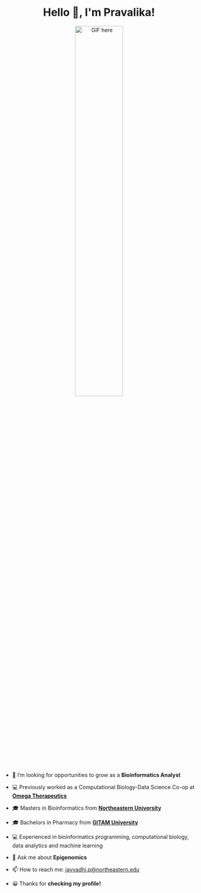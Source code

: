 <h1 align="center">Hello 👋, I'm Pravalika!</h1>
<!--dribbleimage-->
<p float="middle" align="middle">
<img width=50% " src="https://cdn.dribbble.com/users/2343459/screenshots/14393709/media/1f76b38bfee6b1282cf8a1ec2b773f9c.gif" alt="GIF here" /></p>


- 🤝 I’m looking for opportunities to grow as a **Bioinformatics Analyst**
  
- 💻 Previously worked as a Computational Biology-Data Science Co-op at [**Omega Therapeutics**](https://omegatherapeutics.com/)
  
- 🎓 Masters in Bioinformatics from [**Northeastern University**](https://cos.northeastern.edu/master-of-science-in-bioinformatics/)
  
- 🎓 Bachelors in Pharmacy from [**GITAM University**](https://www.gitam.edu/)
  
- 💻 Experienced in bioinformatics programming, computational biology, data analytics and machine learning
  
- 💬 Ask me about **Epigenomics**
  
- 📫 How to reach me: javvadhi.p@northeastern.edu
  
- 😀 Thanks for **checking my profile!**

